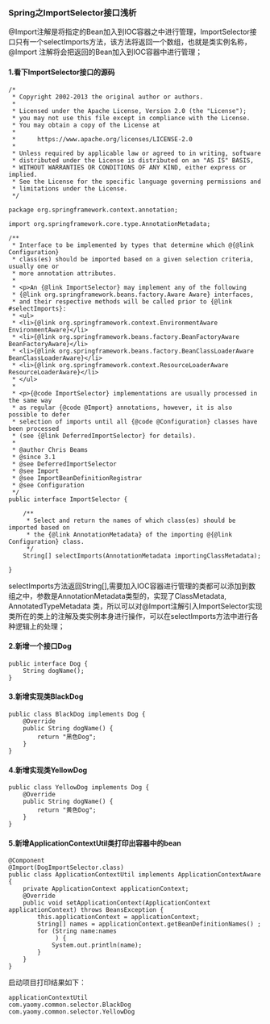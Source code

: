 ### Spring之ImportSelector接口浅析

@Import注解是将指定的Bean加入到IOC容器之中进行管理，ImportSelector接口只有一个selectImports方法，该方法将返回一个数组，也就是类实例名称，@Import
注解将会把返回的Bean加入到IOC容器中进行管理；

#### 1.看下ImportSelector接口的源码

```
/*
 * Copyright 2002-2013 the original author or authors.
 *
 * Licensed under the Apache License, Version 2.0 (the "License");
 * you may not use this file except in compliance with the License.
 * You may obtain a copy of the License at
 *
 *      https://www.apache.org/licenses/LICENSE-2.0
 *
 * Unless required by applicable law or agreed to in writing, software
 * distributed under the License is distributed on an "AS IS" BASIS,
 * WITHOUT WARRANTIES OR CONDITIONS OF ANY KIND, either express or implied.
 * See the License for the specific language governing permissions and
 * limitations under the License.
 */

package org.springframework.context.annotation;

import org.springframework.core.type.AnnotationMetadata;

/**
 * Interface to be implemented by types that determine which @{@link Configuration}
 * class(es) should be imported based on a given selection criteria, usually one or
 * more annotation attributes.
 *
 * <p>An {@link ImportSelector} may implement any of the following
 * {@link org.springframework.beans.factory.Aware Aware} interfaces,
 * and their respective methods will be called prior to {@link #selectImports}:
 * <ul>
 * <li>{@link org.springframework.context.EnvironmentAware EnvironmentAware}</li>
 * <li>{@link org.springframework.beans.factory.BeanFactoryAware BeanFactoryAware}</li>
 * <li>{@link org.springframework.beans.factory.BeanClassLoaderAware BeanClassLoaderAware}</li>
 * <li>{@link org.springframework.context.ResourceLoaderAware ResourceLoaderAware}</li>
 * </ul>
 *
 * <p>{@code ImportSelector} implementations are usually processed in the same way
 * as regular {@code @Import} annotations, however, it is also possible to defer
 * selection of imports until all {@code @Configuration} classes have been processed
 * (see {@link DeferredImportSelector} for details).
 *
 * @author Chris Beams
 * @since 3.1
 * @see DeferredImportSelector
 * @see Import
 * @see ImportBeanDefinitionRegistrar
 * @see Configuration
 */
public interface ImportSelector {

	/**
	 * Select and return the names of which class(es) should be imported based on
	 * the {@link AnnotationMetadata} of the importing @{@link Configuration} class.
	 */
	String[] selectImports(AnnotationMetadata importingClassMetadata);

}
```

selectImports方法返回String[],需要加入IOC容器进行管理的类都可以添加到数组之中，参数是AnnotationMetadata类型的，实现了ClassMetadata, AnnotatedTypeMetadata
类，所以可以对@Import注解引入ImportSelector实现类所在的类上的注解及类实例本身进行操作，可以在selectImports方法中进行各种逻辑上的处理；

#### 2.新增一个接口Dog
```
public interface Dog {
    String dogName();
}
```
#### 3.新增实现类BlackDog
```
public class BlackDog implements Dog {
    @Override
    public String dogName() {
        return "黑色Dog";
    }
}
```
#### 4.新增实现类YellowDog
```
public class YellowDog implements Dog {
    @Override
    public String dogName() {
        return "黄色Dog";
    }
}
```
#### 5.新增ApplicationContextUtil类打印出容器中的bean
```
@Component
@Import(DogImportSelector.class)
public class ApplicationContextUtil implements ApplicationContextAware {
    private ApplicationContext applicationContext;
    @Override
    public void setApplicationContext(ApplicationContext applicationContext) throws BeansException {
        this.applicationContext = applicationContext;
        String[] names = applicationContext.getBeanDefinitionNames() ;
        for (String name:names
             ) {
            System.out.println(name);
        }
    }
}
```
启动项目打印结果如下：
```
applicationContextUtil
com.yaomy.common.selector.BlackDog
com.yaomy.common.selector.YellowDog
```

